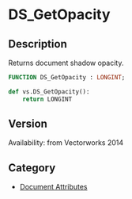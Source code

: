 # DS_GetOpacity

## Description
Returns document shadow opacity.

```pascal
FUNCTION DS_GetOpacity : LONGINT;
```

```python
def vs.DS_GetOpacity():
    return LONGINT
```

## Version
Availability: from Vectorworks 2014

## Category
* [Document Attributes](../Categories/Document%20Attributes.md)
